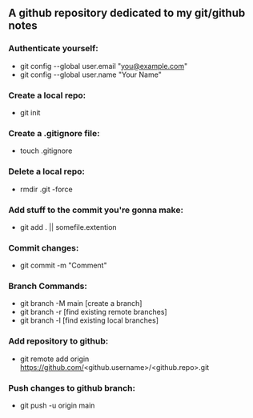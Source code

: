 ## A github repository dedicated to my git/github notes

### Authenticate yourself:
- git config --global user.email "you@example.com"
- git config --global user.name "Your Name"

### Create a local repo:
- git init

### Create a .gitignore file:
- touch .gitignore

### Delete a local repo:
- rmdir .git -force

### Add stuff to the commit you're gonna make:
- git add . || somefile.extention

### Commit changes:
- git commit -m "Comment"

### Branch Commands:
- git branch -M main [create a branch]
- git branch -r [find existing remote branches]
- git branch -l [find existing local branches]

### Add repository to github:
- git remote add origin https://github.com/<github.username>/<github.repo>.git

### Push changes to github branch:
- git push -u origin main
